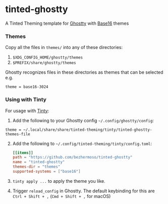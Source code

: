 # tinted-ghostty

A Tinted Theming template for [Ghostty] with [Base16] themes

### Themes

Copy all the files in `themes/` into any of these directories:

1. `$XDG_CONFIG_HOME/ghostty/themes`
2. `$PREFIX/share/ghostty/themes`

Ghostty recognizes files in these directories as themes that can be selected e.g.

```
theme = base16-3024
```

### Using with Tinty

For usage with [Tinty]:

1. Add the following to your Ghostty config `~/.config/ghostty/config`:

```
theme = ~/.local/share/share/tinted-theming/tinty/tinted-ghostty-themes-file
```

2. Add the following to `~/.config/tinted-theming/tinty/config.toml`:

   ```toml
   [[items]]
   path = "https://github.com/bezhermoso/tinted-ghostty"
   name = "tinted-ghostty"
   themes-dir = "themes"
   supported-systems = ["base16"]
   ```

3. `tinty apply ...` to apply the theme you like.

4. Trigger `reload_config` in Ghostty. The default keybinding for this are `Ctrl + Shift + ,` (`Cmd + Shift + ,` for
   macOS)

[Ghostty]: https://ghostty.org
[Base16]: https://github.com/tinted-theming/home/blob/main/styling.md
[Tinty]: https://github.com/tinted-theming/tinty
